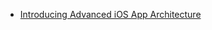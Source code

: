 - [Introducing Advanced iOS App Architecture](https://www.raywenderlich.com/8477-introducing-advanced-ios-app-architecture )
